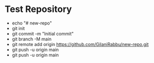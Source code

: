 # Test Repository

- echo "# new-repo"
- git init
- git commit -m "Initial commit"
- git branch -M main
- git remote add origin https://github.com/GilaniRabbu/new-repo.git
- git push -u origin main
- git push -u origin main